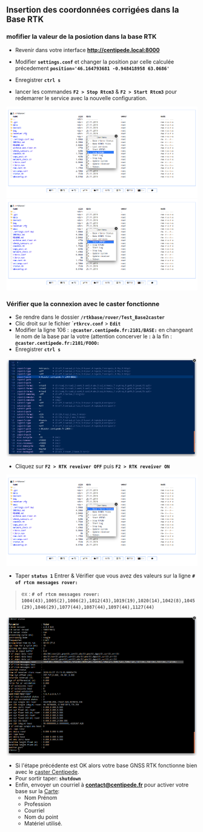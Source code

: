 ## Insertion des coordonnées corrigées dans la Base RTK

### mofifier la valeur de la posiotion dans la base RTK

* Revenir dans votre interface **http://centipede.local:8000**

* Modifier **```settings.conf```** et changer la position par celle calculée précedement **```position='46.164793681 -0.948418958 63.0686'```**

* Enregistrer **```ctrl s```** 

* lancer les commandes **```F2 > Stop Rtcm3```** & **```F2 > Start Rtcm3```** pour redemarrer le service avec la nouvelle configuration.

![cmd_rtcm3](./images/param/cmd_stop_rtcm.png)
![cmd_rtcm3](./images/param/cmd_start_rtcm.png)

### Vérifier que la connexion avec le caster fonctionne

* Se rendre dans le dossier **```/rtkbase/rover/Test_Base2caster```**
* Clic droit sur le fichier `**```rtkrcv.conf```** > **```Edit```**
* Modifier la ligne 106 : **```:@caster.centipede.fr:2101/BASE:```** en changeant le nom de la base par la votre (attention concerver le **:** à la fin : **```@caster.centipede.fr:2101/FOOO:```**
* Enregistrer **```ctrl s```**

![cmd_rtcm3conf](./images/param/cmd_rtkrcvconf.png)

* Cliquez sur **```F2 > RTK reveiver OFF```** puis **```F2 > RTK reveiver ON```**

![cmd_rtcm3](./images/param/cmd_rtkrcv1.png)

* Taper **```status 1```** Entrer & Vérifier que vous avez des valeurs sur la ligne **```# of rtcm messages rover: ```**

> ex : **```# of rtcm messages rover: 1004(43),1005(2),1006(2),1012(43),1019(19),1020(14),1042(8),1045(29),1046(29),1077(44),1087(44),1097(44),1127(44)```**

![cmd_rtcm3](./images/param/cmd_rtkrcv2.png) 

* Si l'étape précédente est OK alors votre base GNSS RTK fonctionne bien avec le [caster Centipede](http://caster.centipede.fr:2101).
* Pour sortir taper: **```shutdown```** 
* Enfin, envoyer un courriel à **contact@centipede.fr** pour activer votre base sur la [Carte](https://centipede.fr):
    * Nom Prénom
    * Profession
    * Courriel
    * Nom du point
    * Matériel utilisé.
